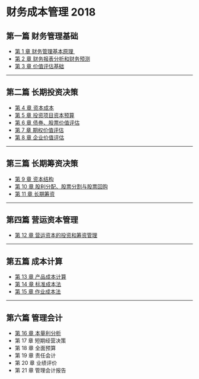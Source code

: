 # 财务成本管理 2018
## 第一篇 财务管理基础
- [第 1 章 财务管理基本原理 ][1] 
- [第 2 章 财务报表分析和财务预测][2]
- [第 3 章 价值评估基础][3]

---- 
## 第二篇 长期投资决策
- [第 4 章 资本成本][4]
- [第 5 章 投资项目资本预算][5]
- [第 6 章 债券、股票价值评估][6]
- [第 7 章 期权价值评估][7]
- [第 8 章 企业价值评估][8]

---- 
## 第三篇 长期筹资决策
- [第 9 章 资本结构][9]
- [第 10 章 股利分配、股票分割与股票回购][10]
- [第 11 章 长期筹资][11]

---- 
## 第四篇 营运资本管理
- [第 12 章 营运资本的投资和筹资管理][12]

---- 
## 第五篇 成本计算
- [第 13 章 产品成本计算][13]
- [第 14 章 标准成本法][14]
- [第 15 章 作业成本法][15]

---- 
## 第六篇 管理会计
- [第 16 章 本量利分析][16]
- 第 17 章 短期经营决策
- 第 18 章 全面预算
- 第 19 章 责任会计
- 第 20 章 业绩评价
- 第 21 章 管理会计报告

[1]:	https://github.com/iamWangJunjie/CPA-Learning/blob/master/Financial%20Cost%20Management/%E8%B4%A2%E5%8A%A1%E7%AE%A1%E7%90%86%E5%9F%BA%E6%9C%AC%E5%8E%9F%E7%90%86.md
[2]:	https://github.com/iamWangJunjie/CPA_Learning/blob/master/Financial%20Cost%20Management/%E8%B4%A2%E5%8A%A1%E6%8A%A5%E8%A1%A8%E5%88%86%E6%9E%90%E5%92%8C%E8%B4%A2%E5%8A%A1%E9%A2%84%E6%B5%8B.md
[3]:	https://github.com/iamWangJunjie/CPA_Learning/blob/master/Financial%20Cost%20Management/%E4%BB%B7%E5%80%BC%E8%AF%84%E4%BC%B0%E5%9F%BA%E7%A1%80.md
[4]:	https://github.com/iamWangJunjie/CPA_Learning/blob/master/Financial%20Cost%20Management/%E8%B5%84%E6%9C%AC%E6%88%90%E6%9C%AC.md
[5]:	https://github.com/iamWangJunjie/CPA-Learning/blob/master/Financial%20Cost%20Management/%E6%8A%95%E8%B5%84%E9%A1%B9%E7%9B%AE%E8%B5%84%E6%9C%AC%E9%A2%84%E7%AE%97.md
[6]:	https://github.com/iamWangJunjie/CPA_Learning/blob/master/Financial%20Cost%20Management/%E5%80%BA%E5%88%B8%E8%82%A1%E7%A5%A8%E4%BB%B7%E5%80%BC%E8%AF%84%E4%BC%B0.md
[7]:	https://github.com/iamWangJunjie/CPA-Learning/blob/master/Financial%20Cost%20Management/%E6%9C%9F%E6%9D%83%E4%BB%B7%E5%80%BC%E8%AF%84%E4%BC%B0.md
[8]:	https://github.com/iamWangJunjie/CPA-Learning/blob/master/Financial%20Cost%20Management/%E4%BC%81%E4%B8%9A%E4%BB%B7%E5%80%BC%E8%AF%84%E4%BC%B0.md
[9]:	https://github.com/iamWangJunjie/CPA-Learning/blob/master/Financial%20Cost%20Management/%E8%B5%84%E6%9C%AC%E7%BB%93%E6%9E%84.md
[10]:	https://github.com/iamWangJunjie/CPA-Learning/blob/master/Financial%20Cost%20Management/%E8%82%A1%E5%88%A9%E5%88%86%E9%85%8D%E3%80%81%E8%82%A1%E7%A5%A8%E5%88%86%E5%89%B2%E4%B8%8E%E8%82%A1%E7%A5%A8%E5%9B%9E%E8%B4%AD.md
[11]:	https://github.com/iamWangJunjie/CPA-Learning/blob/master/Financial%20Cost%20Management/%E9%95%BF%E6%9C%9F%E7%AD%B9%E8%B5%84.md
[12]:	https://github.com/iamWangJunjie/CPA-Learning/blob/master/Financial%20Cost%20Management/%E8%90%A5%E8%BF%90%E8%B5%84%E6%9C%AC%E7%9A%84%E6%8A%95%E8%B5%84%E5%92%8C%E7%AD%B9%E8%B5%84%E7%AE%A1%E7%90%86.md
[13]:	https://github.com/iamWangJunjie/CPA_Learning/blob/master/Financial%20Cost%20Management/%E4%BA%A7%E5%93%81%E6%88%90%E6%9C%AC%E8%AE%A1%E7%AE%97.md
[14]:	https://github.com/iamWangJunjie/CPA-Learning/blob/master/Financial%20Cost%20Management/%E6%A0%87%E5%87%86%E6%88%90%E6%9C%AC%E6%B3%95.md
[15]:	https://github.com/iamWangJunjie/CPA-Learning/blob/master/Financial%20Cost%20Management/%E4%BD%9C%E4%B8%9A%E6%88%90%E6%9C%AC%E6%B3%95.md
[16]:	https://github.com/iamWangJunjie/CPA_Learning/blob/master/Financial%20Cost%20Management/%E6%9C%AC%E9%87%8F%E5%88%A9%E5%88%86%E6%9E%90.md